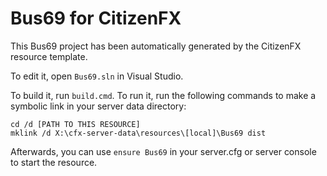# Bus69 for CitizenFX

This Bus69 project has been automatically generated by the CitizenFX resource template.

To edit it, open `Bus69.sln` in Visual Studio.

To build it, run `build.cmd`. To run it, run the following commands to make a symbolic link in your server data directory:

```dos
cd /d [PATH TO THIS RESOURCE]
mklink /d X:\cfx-server-data\resources\[local]\Bus69 dist
```

Afterwards, you can use `ensure Bus69` in your server.cfg or server console to start the resource.